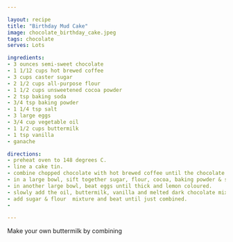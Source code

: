 ```yaml
---

layout: recipe
title: "Birthday Mud Cake"
image: chocolate_birthday_cake.jpeg
tags: chocolate
serves: Lots

ingredients:
- 3 ounces semi-sweet chocolate
- 1 1/12 cups hot brewed coffee
- 3 cups caster sugar
- 2 1/2 cups all-purpose flour
- 1 1/2 cups unsweetened cocoa powder
- 2 tsp baking soda
- 3/4 tsp baking powder
- 1 1/4 tsp salt
- 3 large eggs
- 3/4 cup vegetable oil
- 1 1/2 cups buttermilk
- 1 tsp vanilla 
- ganache

directions:
- preheat oven to 148 degrees C.
- line a cake tin.
- combine chopped chocolate with hot brewed coffee until the chocolate is melted.
- in a large bowl, sift together sugar, flour, cocoa, baking powder & soda, and salt.
- in another large bowl, beat eggs until thick and lemon coloured.
- slowly add the oil, buttermilk, vanilla and melted dark chocolate mixture to the eggs & beat.
- add sugar & flour  mixture and beat until just combined.
- 

---
```


Make your own buttermilk by combining 
